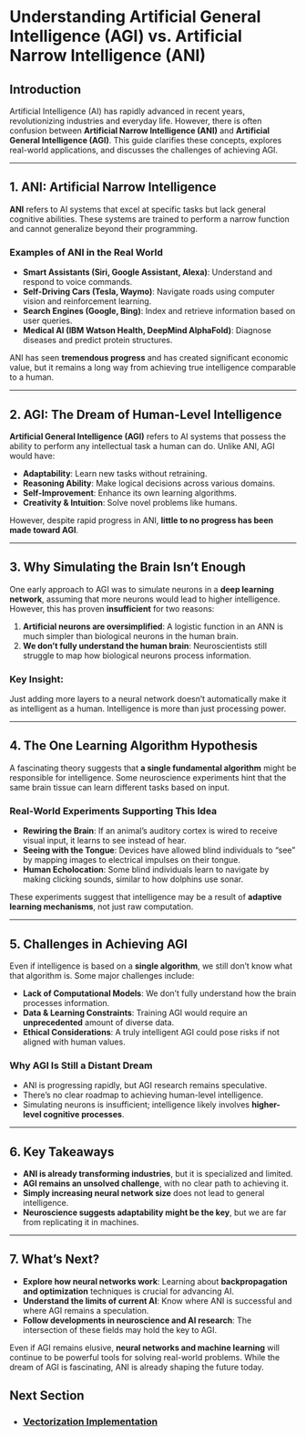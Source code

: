 # Understanding Artificial General Intelligence (AGI) vs. Artificial Narrow Intelligence (ANI)

## Introduction
Artificial Intelligence (AI) has rapidly advanced in recent years, revolutionizing industries and everyday life. However, there is often confusion between **Artificial Narrow Intelligence (ANI)** and **Artificial General Intelligence (AGI)**. This guide clarifies these concepts, explores real-world applications, and discusses the challenges of achieving AGI.

---

## 1. ANI: Artificial Narrow Intelligence
**ANI** refers to AI systems that excel at specific tasks but lack general cognitive abilities. These systems are trained to perform a narrow function and cannot generalize beyond their programming.

### **Examples of ANI in the Real World**
- **Smart Assistants (Siri, Google Assistant, Alexa)**: Understand and respond to voice commands.
- **Self-Driving Cars (Tesla, Waymo)**: Navigate roads using computer vision and reinforcement learning.
- **Search Engines (Google, Bing)**: Index and retrieve information based on user queries.
- **Medical AI (IBM Watson Health, DeepMind AlphaFold)**: Diagnose diseases and predict protein structures.

ANI has seen **tremendous progress** and has created significant economic value, but it remains a long way from achieving true intelligence comparable to a human.

---

## 2. AGI: The Dream of Human-Level Intelligence
**Artificial General Intelligence (AGI)** refers to AI systems that possess the ability to perform any intellectual task a human can do. Unlike ANI, AGI would have:
- **Adaptability**: Learn new tasks without retraining.
- **Reasoning Ability**: Make logical decisions across various domains.
- **Self-Improvement**: Enhance its own learning algorithms.
- **Creativity & Intuition**: Solve novel problems like humans.

However, despite rapid progress in ANI, **little to no progress has been made toward AGI**.

---

## 3. Why Simulating the Brain Isn’t Enough
One early approach to AGI was to simulate neurons in a **deep learning network**, assuming that more neurons would lead to higher intelligence. However, this has proven **insufficient** for two reasons:
1. **Artificial neurons are oversimplified**: A logistic function in an ANN is much simpler than biological neurons in the human brain.
2. **We don’t fully understand the human brain**: Neuroscientists still struggle to map how biological neurons process information.

### **Key Insight:**
Just adding more layers to a neural network doesn’t automatically make it as intelligent as a human. Intelligence is more than just processing power.

---

## 4. The One Learning Algorithm Hypothesis
A fascinating theory suggests that **a single fundamental algorithm** might be responsible for intelligence. Some neuroscience experiments hint that the same brain tissue can learn different tasks based on input.

### **Real-World Experiments Supporting This Idea**
- **Rewiring the Brain**: If an animal’s auditory cortex is wired to receive visual input, it learns to see instead of hear.
- **Seeing with the Tongue**: Devices have allowed blind individuals to “see” by mapping images to electrical impulses on their tongue.
- **Human Echolocation**: Some blind individuals learn to navigate by making clicking sounds, similar to how dolphins use sonar.

These experiments suggest that intelligence may be a result of **adaptive learning mechanisms**, not just raw computation.

---

## 5. Challenges in Achieving AGI
Even if intelligence is based on a **single algorithm**, we still don’t know what that algorithm is. Some major challenges include:
- **Lack of Computational Models**: We don’t fully understand how the brain processes information.
- **Data & Learning Constraints**: Training AGI would require an **unprecedented** amount of diverse data.
- **Ethical Considerations**: A truly intelligent AGI could pose risks if not aligned with human values.

### **Why AGI Is Still a Distant Dream**
- ANI is progressing rapidly, but AGI research remains speculative.
- There’s no clear roadmap to achieving human-level intelligence.
- Simulating neurons is insufficient; intelligence likely involves **higher-level cognitive processes**.

---

## 6. Key Takeaways
- **ANI is already transforming industries**, but it is specialized and limited.
- **AGI remains an unsolved challenge**, with no clear path to achieving it.
- **Simply increasing neural network size** does not lead to general intelligence.
- **Neuroscience suggests adaptability might be the key**, but we are far from replicating it in machines.

---

## 7. What’s Next?
- **Explore how neural networks work**: Learning about **backpropagation and optimization** techniques is crucial for advancing AI.
- **Understand the limits of current AI**: Know where ANI is successful and where AGI remains a speculation.
- **Follow developments in neuroscience and AI research**: The intersection of these fields may hold the key to AGI.

Even if AGI remains elusive, **neural networks and machine learning** will continue to be powerful tools for solving real-world problems. While the dream of AGI is fascinating, ANI is already shaping the future today.

## Next Section
- ### [Vectorization Implementation](../Vectorization/Vectorization_Implementation.md)
